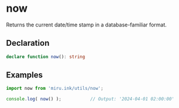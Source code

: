 # now <Badge text="v0.1.0" />

Returns the current date/time stamp in a database-familiar format.

## Declaration

```ts
declare function now(): string 
```

## Examples

```ts
import now from 'miru.ink/utils/now';

console.log( now() );           // Output: '2024-04-01 02:00:00'
```
